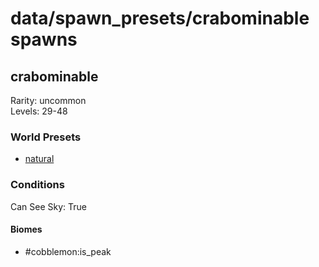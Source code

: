 # data/spawn_presets/crabominable spawns  
  
## crabominable  
Rarity: uncommon  
Levels: 29-48  
  
### World Presets  
* [natural](/data/spawn_data/natural.md)  
  
### Conditions  
Can See Sky: True  
  
#### Biomes  
  * #cobblemon:is_peak
  
